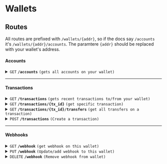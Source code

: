# Wallets

## Routes
All routes are prefixed with `/wallets/{addr}`, so if the docs say `/accounts` it's `/wallets/{addr}/accounts`.
The paramtere `{addr}` should be replaced with your wallet's address.

#### Accounts
<details>
<summary><code>GET</code> <code><b>/accounts</b></code> <code>(gets all accounts on your wallet)</code></summary>

##### Responses

http code `200` | Content-Type `application/json`
```json
[
    {
        "assetName": "hexcoin",
        "balance": 40013,
        "ledgerId": 2,
        "code": 101
    },
    {
        "assetName": "stelo",
        "balance": 1234567,
        "ledgerId": 1,
        "code": 101
    }
]
```

</details>

---

#### Transactions
<details>
<summary><code>GET</code> <code><b>/transactions</b></code> <code>(gets recent transactions to/from your wallet)</code></summary>

> Note, only shows most recent 50 transactions (for now).

##### Responses

http code `200` | Content-Type `application/json`
```json
[
    {
        "id": 239,
        "debitAddr": "HMWARNFGA",
        "creditAddr": "XAHMRRCEU",
        "code": 0,
        "memo": "Just a little memo", // optional
        "createdAt": "2025-08-14T13:37:25.518383-04:00", // RFC3339Nano
        "status": 0
    },
    {
        "id": 238,
        "debitAddr": "XAHMRRCEU",
        "creditAddr": "HMWARNFGA",
        "code": 0,
        "createdAt": "2025-08-14T13:36:41.443446-04:00",
        "status": 0
    }
]
```

</details>

<details>
<summary><code>GET</code> <code><b>/transactions/{tx_id}</b></code> <code>(get specific transaction)</code></summary>

##### Parameters

| name    | type | description                  |
|---------|------|------------------------------|
| `tx_id` | int  | Id of the transaction to get |

##### Responses

http code `200` | Content-Type `application/json`
```json
{
    "id": 239,
    "debitAddress": "HMWARNFGA",
    "creditAddress": "XAHMRRCEU",
    "code": 0,
    "memo": "delete stelo test",
    "createdAt": "2025-08-14T13:37:25.518383-04:00",
    "status": 0
}
```

</details>

<details>
<summary><code>GET</code> <code><b>/transactions/{tx_id}/transfers</b></code> <code>(get all transfers on a transaction)</code></summary>

##### Parameters

| name    | type | description           |
|---------|------|-----------------------|
| `tx_id` | int  | Id of the transaction |

##### Responses

http code `200` | Content-Type `application/json`
```json
[
    {
        "amount": 1,
        "ledgerId": 1,
        "createdAt": "2025-08-13T22:32:30.670365-04:00"
    }
]
```

</details>

<details>
<summary><code>POST</code> <code><b>/transactions</b></code> <code>(Create a transaction)</code></summary>

##### Body
```json
{
    "receivingAddr": "HMWARNFGA", // Wallet address you want to send to
    "memo": "Ipsum was here", // (Optional)
    "transfers": [ // Array of account transfers you want to make (sending items)
        {
            "ledgerId": 1,
            "amount": 42
        }
    ]
}
```

##### Responses

http code `201`

</details>

---

#### Webhooks

<details>
<summary><code>GET</code> <code><b>/webhook</b></code> <code>(get webhook on this wallet)</code></summary>

##### Responses

http code `200` | Content-Type `application/json`
```json
"https://your-api.com/stelo-webhook?secret=123"
```

</details>

<details>
<summary><code>PUT</code> <code><b>/webhook</b></code> <code>(Update/add webhook to this wallet)</code></summary>

##### Body
```json
{
    "webhook": "https://your-api.com/stelo-webhook?secret=123"
}
```

##### Responses

http code `200`

</details>

<details>
<summary><code>DELETE</code> <code><b>/webhook</b></code> <code>(Remove webhook from wallet)</code></summary>

##### Responses

http code `200`

</details>
